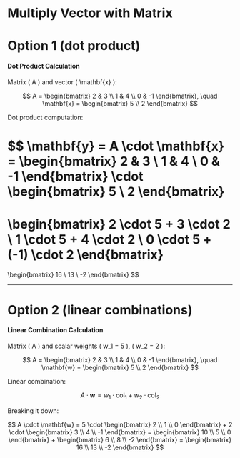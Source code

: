 # Multiply Vector with Matrix 

# Option 1 (dot product)
#### Dot Product Calculation

Matrix \( A \) and vector \( \mathbf{x} \):

$$
A = \begin{bmatrix} 
2 & 3 \\ 
1 & 4 \\ 
0 & -1 
\end{bmatrix}, \quad 
\mathbf{x} = \begin{bmatrix} 5 \\ 2 \end{bmatrix}
$$

Dot product computation:

$$
\mathbf{y} = A \cdot \mathbf{x} = \begin{bmatrix} 
2 & 3 \\ 
1 & 4 \\ 
0 & -1 
\end{bmatrix} 
\cdot 
\begin{bmatrix} 
5 \\ 
2 
\end{bmatrix}
=
\begin{bmatrix} 
2 \cdot 5 + 3 \cdot 2 \\ 
1 \cdot 5 + 4 \cdot 2 \\ 
0 \cdot 5 + (-1) \cdot 2 
\end{bmatrix}
=
\begin{bmatrix} 
16 \\ 
13 \\ 
-2 
\end{bmatrix}
$$

---

# Option 2 (linear combinations)
#### Linear Combination Calculation

Matrix \( A \) and scalar weights \( w_1 = 5 \), \( w_2 = 2 \):

$$
A = \begin{bmatrix} 
2 & 3 \\ 
1 & 4 \\ 
0 & -1 
\end{bmatrix}, \quad 
\mathbf{w} = \begin{bmatrix} 5 \\ 2 \end{bmatrix}
$$

Linear combination:

$$
A \cdot \mathbf{w} = w_1 \cdot \text{col}_1 + w_2 \cdot \text{col}_2
$$

Breaking it down:

$$
A \cdot \mathbf{w} = 5 \cdot \begin{bmatrix} 2 \\ 1 \\ 0 \end{bmatrix} + 2 \cdot \begin{bmatrix} 3 \\ 4 \\ -1 \end{bmatrix} = \begin{bmatrix} 10 \\ 5 \\ 0 \end{bmatrix} + \begin{bmatrix} 6 \\ 8 \\ -2 \end{bmatrix} = \begin{bmatrix} 16 \\ 13 \\ -2 \end{bmatrix}
$$



